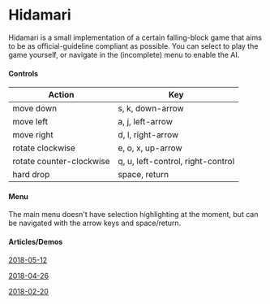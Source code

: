 # Hidamari
Hidamari is a small implementation of a certain falling-block game that aims to
be as official-guideline compliant as possible. You can select to play the game
yourself, or navigate in the (incomplete) menu to enable the AI.

#### Controls
| Action                   | Key                               |
|--------------------------|-----------------------------------|
| move down                | s, k, down-arrow                  |
| move left                | a, j, left-arrow                  |
| move right               | d, l, right-arrow                 |
| rotate clockwise         | e, o, x, up-arrow                 |
| rotate counter-clockwise | q, u, left-control, right-control |
| hard drop                | space, return                     |

#### Menu
The main menu doesn't have selection highlighting at the moment, but can
be navigated with the arrow keys and space/return.

#### Articles/Demos

[2018-05-12](http://www.lunargarden.space/files/2018-05-12/tetris_ai_paper.pdf)

[2018-04-26](http://www.lunargarden.space/post/b/4.html)

[2018-02-20](http://lunargarden.space/files/2018-02-15/hidamari_demo.webm)
